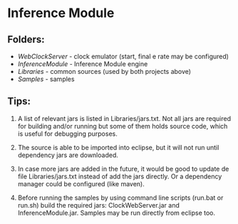 
Inference Module
================


Folders:
--------


- *WebClockServer*	- clock emulator (start, final e rate may be configured)
- *InferenceModule* - Inference Module engine
- *Libraries* - common sources (used by both projects above)
- *Samples* - samples


Tips:
-----

1) A list of relevant jars is listed in Libraries/jars.txt. Not all jars are required
   for building and/or running but some of them holds source code, which is useful for
   debugging purposes.

2) The source is able to be imported into eclipse, but it will not run until dependency
   jars are downloaded.

3) In case more jars are added in the future, it would be good to update de file
   Libraries/jars.txt instead of add the jars directly. Or a dependency manager could
   be configured (like maven).

4) Before running the samples by using command line scripts (run.bat or run.sh) build
   the required jars: ClockWebServer.jar and InferenceModule.jar. Samples may be run
   directly from eclipse too.
